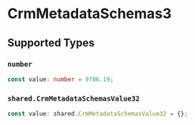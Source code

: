 # CrmMetadataSchemas3


## Supported Types

### `number`

```typescript
const value: number = 9786.19;
```

### `shared.CrmMetadataSchemasValue32`

```typescript
const value: shared.CrmMetadataSchemasValue32 = {};
```

